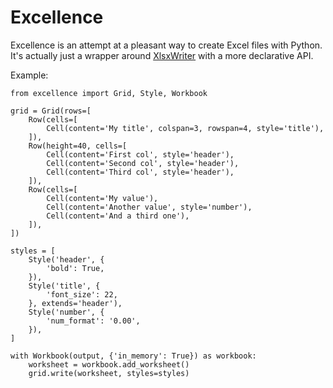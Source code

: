 
# Excellence

Excellence is an attempt at a pleasant way to create Excel files with Python.
It's actually just a wrapper around
[XlsxWriter](https://github.com/jmcnamara/XlsxWriter) with a more declarative
API.

Example:

    from excellence import Grid, Style, Workbook

    grid = Grid(rows=[
        Row(cells=[
            Cell(content='My title', colspan=3, rowspan=4, style='title'),
        ]),
        Row(height=40, cells=[
            Cell(content='First col', style='header'),
            Cell(content='Second col', style='header'),
            Cell(content='Third col', style='header'),
        ]),
        Row(cells=[
            Cell(content='My value'),
            Cell(content='Another value', style='number'),
            Cell(content='And a third one'),
        ]),
    ])

    styles = [
        Style('header', {
            'bold': True,
        }),
        Style('title', {
            'font_size': 22,
        }, extends='header'),
        Style('number', {
            'num_format': '0.00',
        }),
    ]

    with Workbook(output, {'in_memory': True}) as workbook:
        worksheet = workbook.add_worksheet()
        grid.write(worksheet, styles=styles)
